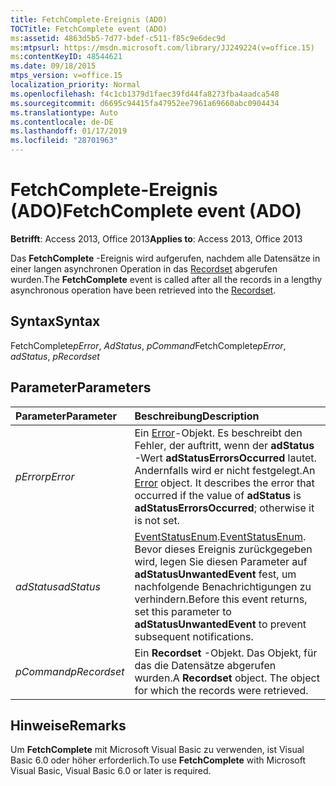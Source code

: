 ```yaml
---
title: FetchComplete-Ereignis (ADO)
TOCTitle: FetchComplete event (ADO)
ms:assetid: 4863d5b5-7d77-bdef-c511-f85c9e6dec9d
ms:mtpsurl: https://msdn.microsoft.com/library/JJ249224(v=office.15)
ms:contentKeyID: 48544621
ms.date: 09/18/2015
mtps_version: v=office.15
localization_priority: Normal
ms.openlocfilehash: f4c1cb1379d1faec39fd44fa8273fba4aadca548
ms.sourcegitcommit: d6695c94415fa47952ee7961a69660abc0904434
ms.translationtype: Auto
ms.contentlocale: de-DE
ms.lasthandoff: 01/17/2019
ms.locfileid: "28701963"
---
```

# <a name="fetchcomplete-event-ado"></a><span data-ttu-id="3a0ba-102">FetchComplete-Ereignis (ADO)</span><span class="sxs-lookup"><span data-stu-id="3a0ba-102">FetchComplete event (ADO)</span></span>

<span data-ttu-id="3a0ba-103">**Betrifft**: Access 2013, Office 2013</span><span class="sxs-lookup"><span data-stu-id="3a0ba-103">**Applies to**: Access 2013, Office 2013</span></span>

<span data-ttu-id="3a0ba-104">Das **FetchComplete** -Ereignis wird aufgerufen, nachdem alle Datensätze in einer langen asynchronen Operation in das [Recordset](recordset-object-ado.md) abgerufen wurden.</span><span class="sxs-lookup"><span data-stu-id="3a0ba-104">The **FetchComplete** event is called after all the records in a lengthy asynchronous operation have been retrieved into the [Recordset](recordset-object-ado.md).</span></span>

## <a name="syntax"></a><span data-ttu-id="3a0ba-105">Syntax</span><span class="sxs-lookup"><span data-stu-id="3a0ba-105">Syntax</span></span>

<span data-ttu-id="3a0ba-106">FetchComplete*pError*, *AdStatus*, *pCommand*</span><span class="sxs-lookup"><span data-stu-id="3a0ba-106">FetchComplete*pError*, *adStatus*, *pRecordset*</span></span>

## <a name="parameters"></a><span data-ttu-id="3a0ba-107">Parameter</span><span class="sxs-lookup"><span data-stu-id="3a0ba-107">Parameters</span></span>

|<span data-ttu-id="3a0ba-108">Parameter</span><span class="sxs-lookup"><span data-stu-id="3a0ba-108">Parameter</span></span>|<span data-ttu-id="3a0ba-109">Beschreibung</span><span class="sxs-lookup"><span data-stu-id="3a0ba-109">Description</span></span>|
|:--------|:----------|
|<span data-ttu-id="3a0ba-110">*pError*</span><span class="sxs-lookup"><span data-stu-id="3a0ba-110">*pError*</span></span> |<span data-ttu-id="3a0ba-p101">Ein [Error](error-object-ado.md)-Objekt. Es beschreibt den Fehler, der auftritt, wenn der **adStatus** -Wert **adStatusErrorsOccurred** lautet. Andernfalls wird er nicht festgelegt.</span><span class="sxs-lookup"><span data-stu-id="3a0ba-p101">An [Error](error-object-ado.md) object. It describes the error that occurred if the value of **adStatus** is **adStatusErrorsOccurred**; otherwise it is not set.</span></span>|
|<span data-ttu-id="3a0ba-113">*adStatus*</span><span class="sxs-lookup"><span data-stu-id="3a0ba-113">*adStatus*</span></span> |<span data-ttu-id="3a0ba-114">[EventStatusEnum](eventstatusenum.md).</span><span class="sxs-lookup"><span data-stu-id="3a0ba-114">[EventStatusEnum](eventstatusenum.md).</span></span> <span data-ttu-id="3a0ba-115">Bevor dieses Ereignis zurückgegeben wird, legen Sie diesen Parameter auf **adStatusUnwantedEvent** fest, um nachfolgende Benachrichtigungen zu verhindern.</span><span class="sxs-lookup"><span data-stu-id="3a0ba-115">Before this event returns, set this parameter to **adStatusUnwantedEvent** to prevent subsequent notifications.</span></span>|
|<span data-ttu-id="3a0ba-116">*pCommand*</span><span class="sxs-lookup"><span data-stu-id="3a0ba-116">*pRecordset*</span></span> |<span data-ttu-id="3a0ba-p103">Ein **Recordset** -Objekt. Das Objekt, für das die Datensätze abgerufen wurden.</span><span class="sxs-lookup"><span data-stu-id="3a0ba-p103">A **Recordset** object. The object for which the records were retrieved.</span></span>|

## <a name="remarks"></a><span data-ttu-id="3a0ba-119">Hinweise</span><span class="sxs-lookup"><span data-stu-id="3a0ba-119">Remarks</span></span>

<span data-ttu-id="3a0ba-120">Um **FetchComplete** mit Microsoft Visual Basic zu verwenden, ist Visual Basic 6.0 oder höher erforderlich.</span><span class="sxs-lookup"><span data-stu-id="3a0ba-120">To use **FetchComplete** with Microsoft Visual Basic, Visual Basic 6.0 or later is required.</span></span>

